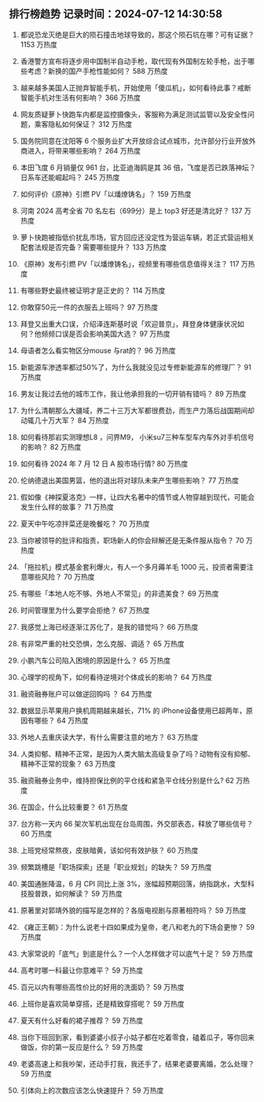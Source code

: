 
## 排行榜趋势 记录时间：2024-07-12 14:30:58
  
  1. 都说恐龙灭绝是巨大的陨石撞击地球导致的，那这个陨石坑在哪？可有证据？ 1153 万热度
    
  2. 香港警方宣布将逐步用中国制半自动手枪，取代现有外国制左轮手枪，出于哪些考虑？新换的国产手枪性能如何？ 588 万热度
    
  3. 越来越多美国人正抛弃智能手机，开始使用「傻瓜机」，如何看待此事？戒断智能手机对生活有何影响？ 366 万热度
    
  4. 网友质疑萝卜快跑车内都是监控摄像头，客服称为满足测试监管以及安全性问题，乘客隐私如何保证？ 312 万热度
    
  5. 国务院同意在沈阳等 6 个服务业扩大开放综合试点城市，允许部分行业开放外商进入，将带来哪些影响？ 264 万热度
    
  6. 本田飞度 6 月销量仅 961 台，比亚迪海鸥是其 36 倍，飞度是否已跌落神坛？日系车还能崛起吗？ 245 万热度
    
  7. 如何评价《原神》引燃 PV「以燔燎铸名」？ 159 万热度
    
  8. 河南 2024 高考全省 70 名左右（699分）是上 top3 好还是清北好？ 137 万热度
    
  9. 萝卜快跑被指低价扰乱市场，官方回应还没定性为营运车辆，若正式营运相关配套法规是否完备？需要哪些提升？ 133 万热度
    
  10. 《原神》发布引燃 PV「以燔燎铸名」，视频里有哪些信息值得关注？ 117 万热度
    
  11. 有哪些野史最终被证明才是正史的？ 114 万热度
    
  12. 你敢穿50元一件的衣服去上班吗？ 97 万热度
    
  13. 拜登又出重大口误，介绍泽连斯基时说「欢迎普京」，拜登身体健康状况如何？他频频口误是否会影响美国大选？ 97 万热度
    
  14. 母语者怎么看实物区分mouse 与rat的？ 96 万热度
    
  15. 新能源车渗透率都过50%了，为什么我就没见过专修新能源车的修理厂？ 91 万热度
    
  16. 男友让我过去他的城市工作，我让他承担我的一切开销有错吗？ 89 万热度
    
  17. 为什么清朝那么大疆域，养二十三万大军都很费劲，而生产力落后战国期间却动辄几十万大军？ 84 万热度
    
  18. 如何看待那岩实测理想L8 ，问界M9， 小米su7三种车型车内车外对手机信号的影响？ 82 万热度
    
  19. 如何看待 2024 年 7 月 12 日 A 股市场行情? 80 万热度
    
  20. 伦纳德退出美国男篮，他的退出将对球队未来产生哪些影响？ 77 万热度
    
  21. 假如像《神探夏洛克》一样，让四大名著中的情节或人物穿越到现代，可能会发生什么样的故事？ 71 万热度
    
  22. 夏天中午吃凉拌菜还是晚餐吃？ 70 万热度
    
  23. 当你被领导的批评和指责，职场新人的你会辩解还是无条件服从指令？ 70 万热度
    
  24. 「拖拉机」模式基金套利爆火，有人一个多月薅羊毛 1000 元，投资者需要注意哪些风险？ 70 万热度
    
  25. 有哪些「本地人吃不够、外地人不常见」的非遗美食？ 69 万热度
    
  26. 时间管理里为什么要学会拒绝？ 67 万热度
    
  27. 我感觉上海已经逐渐江苏化了，是我的错觉吗？ 66 万热度
    
  28. 有非常严重的社交恐惧，怎么克服、调适？ 65 万热度
    
  29. 小鹏汽车公司陷入困境的原因是什么？ 65 万热度
    
  30. 心理学的视角下，如何看待逆境对个体成长的影响？ 64 万热度
    
  31. 融资融券账户可以做逆回购吗 ？ 64 万热度
    
  32. 数据显示苹果用户换机周期越来越长，71% 的 iPhone设备使用已超两年，原因有哪些？ 64 万热度
    
  33. 外地人去重庆读大学，有什么需要注意的地方？ 63 万热度
    
  34. 人类抑郁、精神不正常，是因为人类大脑太高级复杂了吗？动物有没有抑郁、精神不正常的现象？ 63 万热度
    
  35. 融资融券业务中，维持担保比例的平仓线和紧急平仓线分别是什么? 62 万热度
    
  36. 在国企，什么比较重要？ 61 万热度
    
  37. 台方称一天内 66 架次军机出现在台岛周围，外交部表态，释放了哪些信号？ 60 万热度
    
  38. 上班党经常熬夜，皮肤暗黄，该如何有效护肤？ 60 万热度
    
  39. 频繁跳槽是「职场探索」还是「职业规划」的缺失？ 59 万热度
    
  40. 美国通胀降温，6 月 CPI 同比上涨 3%，涨幅超预期回落，纳指跳水，大型科技股普跌，如何解读？ 59 万热度
    
  41. 原著里对郭靖外貌的描写是怎样的？各版电视剧与原著相符吗？ 59 万热度
    
  42. 《雍正王朝》：为什么说老十四如果成为皇帝，老八和老九的下场会更惨？ 59 万热度
    
  43. 大家常说的「底气」到底是什么？一个人怎样做才可以底气十足？ 59 万热度
    
  44. 高考时哪一科最让你意难平？ 59 万热度
    
  45. 百元以内有哪些高性价比的好用的洗面奶？ 59 万热度
    
  46. 上班你是喜欢简单穿搭，还是精致穿搭呢？ 59 万热度
    
  47. 夏天有什么好看的裙子推荐？ 59 万热度
    
  48. 当你下班回到家，看到婆婆小叔子小姑子都在吃着零食，磕着瓜子，等你回来做饭，你的第一反应是什么？ 59 万热度
    
  49. 老婆高速上和我吵架，还动手打我，我还手了，结果老婆要离婚，怎么处理？ 59 万热度
    
  50. 引体向上的次数应该怎么快速提升？ 59 万热度
    